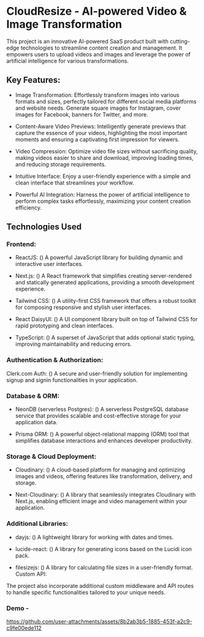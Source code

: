 #   CloudResize - AI-powered Video & Image Transformation

This project is an innovative AI-powered SaaS product built with cutting-edge technologies to streamline content creation and management. It empowers users to upload videos and images and leverage the power of artificial intelligence for various transformations.

##  Key Features:

- Image Transformation: Effortlessly transform images into various formats and sizes, perfectly tailored for different social media platforms and website needs. Generate square images for Instagram, cover images for Facebook, banners for Twitter, and more.

- Content-Aware Video Previews: Intelligently generate previews that capture the essence of your videos, highlighting the most important moments and ensuring a captivating first impression for viewers.

- Video Compression: Optimize video file sizes without sacrificing quality, making videos easier to share and download, improving loading times, and reducing storage requirements.

- Intuitive Interface: Enjoy a user-friendly experience with a simple and clean interface that streamlines your workflow.

- Powerful AI Integration: Harness the power of artificial intelligence to perform complex tasks effortlessly, maximizing your content creation efficiency.

##  Technologies Used

### Frontend:

- ReactJS: () A powerful JavaScript library for building dynamic and interactive user interfaces.

- Next.js: () A React framework that simplifies creating server-rendered and statically generated applications, providing a smooth development experience.

- Tailwind CSS: () A utility-first CSS framework that offers a robust toolkit for composing responsive and stylish user interfaces.

- React DaisyUI: () A UI component library built on top of Tailwind CSS for rapid prototyping and clean interfaces.

- TypeScript: () A superset of JavaScript that adds optional static typing, improving maintainability and reducing errors.

### Authentication & Authorization:

Clerk.com Auth: () A secure and user-friendly solution for implementing signup and signin functionalities in your application.

### Database & ORM:

- NeonDB (serverless Postgres): () A serverless PostgreSQL database service that provides scalable and cost-effective storage for your application data.

- Prisma ORM: () A powerful object-relational mapping (ORM) tool that simplifies database interactions and enhances developer productivity.

### Storage & Cloud Deployment:

- Cloudinary: () A cloud-based platform for managing and optimizing images and videos, offering features like transformation, delivery, and storage.

- Next-Cloudinary: () A library that seamlessly integrates Cloudinary with Next.js, enabling efficient image and video management within your application.

### Additional Libraries:

- dayjs: () A lightweight library for working with dates and times.

- lucide-react: () A library for generating icons based on the Lucidi icon pack.

- filesizejs: () A library for calculating file sizes in a user-friendly format.
Custom API:

The project also incorporate additional custom middleware and API routes to handle specific functionalities tailored to your unique needs.

### Demo - 

https://github.com/user-attachments/assets/8b2ab3b5-1885-453f-a2c9-c9fe00ede112

